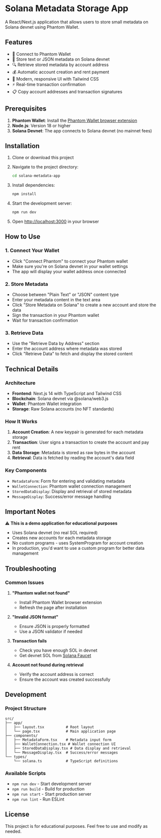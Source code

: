 # Solana Metadata Storage App

A React/Next.js application that allows users to store small metadata on Solana devnet using Phantom Wallet.

## Features

- 🔗 Connect to Phantom Wallet
- 📝 Store text or JSON metadata on Solana devnet
- 🔍 Retrieve stored metadata by account address
- 💰 Automatic account creation and rent payment
- 🎨 Modern, responsive UI with Tailwind CSS
- ⚡ Real-time transaction confirmation
- 📋 Copy account addresses and transaction signatures

## Prerequisites

1. **Phantom Wallet**: Install the [Phantom Wallet browser extension](https://phantom.app/)
2. **Node.js**: Version 18 or higher
3. **Solana Devnet**: The app connects to Solana devnet (no mainnet fees)

## Installation

1. Clone or download this project
2. Navigate to the project directory:
   ```bash
   cd solana-metadata-app
   ```

3. Install dependencies:
   ```bash
   npm install
   ```

4. Start the development server:
   ```bash
   npm run dev
   ```

5. Open [http://localhost:3000](http://localhost:3000) in your browser

## How to Use

### 1. Connect Your Wallet
- Click "Connect Phantom" to connect your Phantom wallet
- Make sure you're on Solana devnet in your wallet settings
- The app will display your wallet address once connected

### 2. Store Metadata
- Choose between "Plain Text" or "JSON" content type
- Enter your metadata content in the text area
- Click "Store Metadata on Solana" to create a new account and store the data
- Sign the transaction in your Phantom wallet
- Wait for transaction confirmation

### 3. Retrieve Data
- Use the "Retrieve Data by Address" section
- Enter the account address where metadata was stored
- Click "Retrieve Data" to fetch and display the stored content

## Technical Details

### Architecture
- **Frontend**: Next.js 14 with TypeScript and Tailwind CSS
- **Blockchain**: Solana devnet via @solana/web3.js
- **Wallet**: Phantom Wallet integration
- **Storage**: Raw Solana accounts (no NFT standards)

### How It Works
1. **Account Creation**: A new keypair is generated for each metadata storage
2. **Transaction**: User signs a transaction to create the account and pay rent
3. **Data Storage**: Metadata is stored as raw bytes in the account
4. **Retrieval**: Data is fetched by reading the account's data field

### Key Components
- `MetadataForm`: Form for entering and validating metadata
- `WalletConnection`: Phantom wallet connection management
- `StoredDataDisplay`: Display and retrieval of stored metadata
- `MessageDisplay`: Success/error message handling

## Important Notes

⚠️ **This is a demo application for educational purposes**

- Uses Solana devnet (no real SOL required)
- Creates new accounts for each metadata storage
- No custom programs - uses SystemProgram for account creation
- In production, you'd want to use a custom program for better data management

## Troubleshooting

### Common Issues

1. **"Phantom wallet not found"**
   - Install Phantom Wallet browser extension
   - Refresh the page after installation

2. **"Invalid JSON format"**
   - Ensure JSON is properly formatted
   - Use a JSON validator if needed

3. **Transaction fails**
   - Check you have enough SOL in devnet
   - Get devnet SOL from [Solana Faucet](https://faucet.solana.com/)

4. **Account not found during retrieval**
   - Verify the account address is correct
   - Ensure the account was created successfully

## Development

### Project Structure
```
src/
├── app/
│   ├── layout.tsx          # Root layout
│   └── page.tsx            # Main application page
├── components/
│   ├── MetadataForm.tsx    # Metadata input form
│   ├── WalletConnection.tsx # Wallet connection UI
│   ├── StoredDataDisplay.tsx # Data display and retrieval
│   └── MessageDisplay.tsx  # Success/error messages
└── types/
    └── solana.ts           # TypeScript definitions
```

### Available Scripts
- `npm run dev` - Start development server
- `npm run build` - Build for production
- `npm run start` - Start production server
- `npm run lint` - Run ESLint

## License

This project is for educational purposes. Feel free to use and modify as needed.